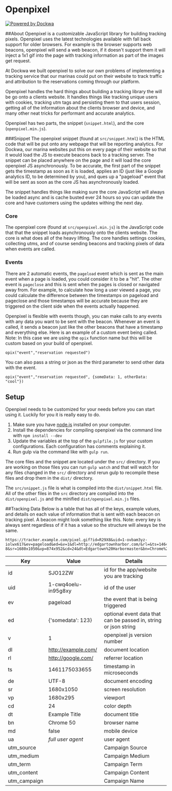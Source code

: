 # Openpixel
[![Powered by Dockwa](https://raw.githubusercontent.com/dockwa/openpixel/dockwa/by-dockwa.png)](https://engineering.dockwa.com/)

##About
Openpixel is a customizable JavaScript library for building tracking pixels. Openpixel uses the latest technologies available with fall back support for older browsers. For example is the browser supports web beacons, openpixel will send a web beacon, if it doesn't support them it will inject a 1x1 gif into the page with tracking information as part of the images get request.

At Dockwa we built openpixel to solve our own problems of implementing a tracking service that our marinas could put on their website to track traffic and attribution to the reservations coming through our platform.

Openpixel handles the hard things about building a tracking library the will be go onto a clients website. It handles things like tracking unique users with cookies, tracking utm tags and persisting them to that users session, getting all of the information about the clients browser and device, and many other neat tricks for performant and accurate analytics.

Openpixel has two parts, the snippet (`snippet.html`), and the core (`openpixel.min.js`).

###Snippet
The openpixel snippet (found at `src/snippet.html`) is the HTML code that will be put onto any webpage that will be reporting analytics. For Dockwa, our marina websites put this on every page of their website so that it would load the JS to execute beacons back to a tracking server. The snippet can be placed anywhere on the page and it will load the core openpixel JS asynchronously. To be accurate, the first part of the snippet gets the timestamp as soon as it is loaded, applies an ID (just like a Google analytics ID, to be determined by you), and ques up a "pageload" event that will be sent as soon as the core JS has asynchronously loaded.

The snippet handles things like making sure the core JavaScript will always be loaded async and is cache busted ever 24 hours so you can update the core and have customers using the updates withing the next day.

### Core
The openpixel core (found at `src/openpixel.min.js`) is the JavaScript code that that the snippet loads asynchronously onto the clients website. The core is what does all of the heavy lifting. The core handles settings cookies, collecting utms, and of course sending beacons and tracking pixels of data when events are called.

### Events
There are 2 automatic events, the `pageload` event which is sent as the main event when a page is loaded, you could consider it to be a "hit". The other event is `pageclose` and this is sent when the pages is closed or navigated away from. For example, to calculate how long a user viewed a page, you could calculate the difference between the timestamps on pageload and pageclose and those timestamps will be accurate because they are triggered on the client side when the events actually happened.

Openpixel is flexible with events though, you can make calls to any events with any data you want to be sent with the beacon. Whenever an event is called, it sends a beacon just like the other beacons that have a timestamp and everything else. Here is an example of a custom event being called. Note: In this case we are using the `opix` function name but this will be custom based on your build of openpixel.

```
opix("event","reservation requested")
```
You can also pass a string or json as the third parameter to send other data with the event.

```
opix("event","reservation requested", {someData: 1, otherData: "cool"})
```

## Setup
Openpixel needs to be customized for your needs before you can start using it. Luckily for you it is really easy to do.

1. Make sure you have [node.js](https://nodejs.org/en/download/) installed on your computer.
2. Install the dependencies for compiling openpixel via the command line with `npm install --dev`
3. Update the variables at the top of the `gulpfile.js` for your custom configurations. Each configuration has comments explaining it.
4. Run gulp via the command like with `gulp run`.

The core files and the snippet are located under the `src/` directory. If you are working on those files you can run `gulp watch` and that will watch for any files changed in the `src/` directory and rerun gulp to recompile these files and drop them in the `dist/` directory.

The `src/snippet.js` file is what is compiled into the `dist/snippet.html` file. All of the other files in the `src` directory are compiled into the `dist/openpixel.js` and the minified `dist/openpixel.min.js` files.

##Tracking Data
Below is a table that has all of the keys, example values, and details on each value of information that is sent with each beacon on tracking pixel. A beacon might look something like this. Note: every key is always sent regardless of if it has a value so the structure will always be the same.

```
https://tracker.example.com/pixel.gif?id=R29X8&uid=1-ovbam3yz-iolwx617&ev=pageload&ed=&v=1&dl=http://edgartownharbor.com/&rl=&ts=1464811823300&de=UTF-8&sr=1680x1050&vp=874x952&cd=24&dt=Edgartown%20Harbormaster&bn=Chrome%2050&md=false&ua=Mozilla/5.0%20(Macintosh;%20Intel%20Mac%20OS%20X%2010_11_5)%20AppleWebKit/537.36%20(KHTML,%20like%20Gecko)%20Chrome/50.0.2661.102%20Safari/537.36&utm_source=&utm_medium=&utm_term=&utm_content=&utm_campaign=
```

| Key          | Value               | Details                                                         |
| ------------ | ------------------- | --------------------------------------------------------------- |
| id           | SJO12ZW             | id for the app/website you are tracking                         |
| uid          | 1-cwq4oelu-in95g8xy | id of the user                                                  |
| ev           | pageload            | the event that is being triggered                               |
| ed           | {'somedata': 123}   | optional event data that can be passed in, string or json string|
| v            | 1                   | openpixel js version number                                     |
| dl           | http://example.com/ | document location                                               |
| rl           | http://google.com/  | referrer location                                               |
| ts           | 1461175033655       | timestamp in microseconds                                       |
| de           | UTF-8               | document encoding                                               |
| sr           | 1680x1050           | screen resolution                                               |
| vp           | 1680x295            | viewport                                                        |
| cd           | 24                  | color depth                                                     |
| dt           | Example Title       | document title                                                  |
| bn           | Chrome 50           | browser name                                                    |
| md           | false               | mobile device                                                   |
| ua           | _full user agent_   | user agent                                                      |
| utm_source   |                     | Campaign Source                                                 |
| utm_medium   |                     | Campaign Medium                                                 |
| utm_term     |                     | Campaign Term                                                   |
| utm_content  |                     | Campaign Content                                                |
| utm_campaign |                     | Campaign Name                                                   |
